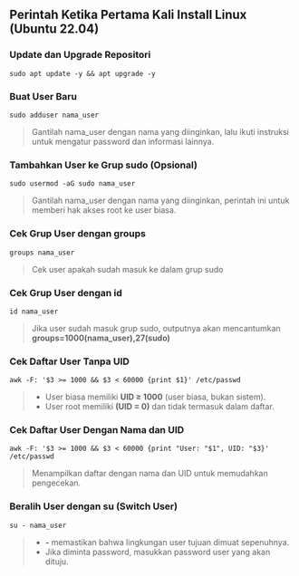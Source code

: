 ## Perintah Ketika Pertama Kali Install Linux (Ubuntu 22.04) 

### Update dan Upgrade Repositori
```
sudo apt update -y && apt upgrade -y
```

### Buat User Baru
```
sudo adduser nama_user
```
> Gantilah nama_user dengan nama yang diinginkan, lalu ikuti instruksi untuk mengatur password dan informasi lainnya.

### Tambahkan User ke Grup sudo (Opsional)
```
sudo usermod -aG sudo nama_user
```
> Gantilah nama_user dengan nama yang diinginkan, perintah ini untuk memberi hak akses root ke user biasa.

### Cek Grup User dengan groups
```
groups nama_user
```
> Cek user apakah sudah masuk ke dalam grup sudo

### Cek Grup User dengan id
```
id nama_user
```
> Jika user sudah masuk grup sudo, outputnya akan mencantumkan **groups=1000(nama_user),27(sudo)**

### Cek Daftar User Tanpa UID
```
awk -F: '$3 >= 1000 && $3 < 60000 {print $1}' /etc/passwd
```
> - User biasa memiliki **UID ≥ 1000** (user biasa, bukan sistem).
> - User root memiliki **(UID = 0)** dan tidak termasuk dalam daftar.

### Cek Daftar User Dengan Nama dan UID
```
awk -F: '$3 >= 1000 && $3 < 60000 {print "User: "$1", UID: "$3}' /etc/passwd
```
> Menampilkan daftar dengan nama dan UID untuk memudahkan pengecekan.

### Beralih User dengan su (Switch User)
```
su - nama_user
```
> - **-** memastikan bahwa lingkungan user tujuan dimuat sepenuhnya.
> - Jika diminta password, masukkan password user yang akan dituju.
